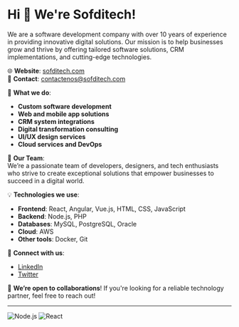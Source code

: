 # Hi 👋 We're Sofditech!

We are a software development company with over 10 years of experience in providing innovative digital solutions. Our mission is to help businesses grow and thrive by offering tailored software solutions, CRM implementations, and cutting-edge technologies.

🌐 **Website**: [sofditech.com](https://www.sofditech.com)  
📧 **Contact**: [contactenos@sofditech.com](mailto:contactenos@sofditech.com)

🔧 **What we do**:
- **Custom software development**
- **Web and mobile app solutions**
- **CRM system integrations**
- **Digital transformation consulting**
- **UI/UX design services**
- **Cloud services and DevOps**

👥 **Our Team**:  
We’re a passionate team of developers, designers, and tech enthusiasts who strive to create exceptional solutions that empower businesses to succeed in a digital world.

💡 **Technologies we use**:
- **Frontend**: React, Angular, Vue.js, HTML, CSS, JavaScript
- **Backend**: Node.js, PHP
- **Databases**: MySQL, PostgreSQL, Oracle
- **Cloud**: AWS
- **Other tools**: Docker, Git

🔗 **Connect with us**:  
- [LinkedIn](https://www.linkedin.com/company/sofditech)
- [Twitter](https://twitter.com/sofditech)

🚀 **We’re open to collaborations**! If you're looking for a reliable technology partner, feel free to reach out!

---

![Node.js](https://img.shields.io/badge/Node.js-339933?style=for-the-badge&logo=node.js&logoColor=white)
![React](https://img.shields.io/badge/React-61DAFB?style=for-the-badge&logo=react&logoColor=black)

